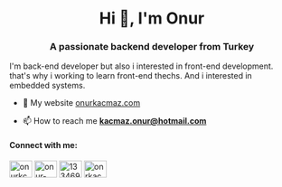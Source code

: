 <h1 align="center">Hi 👋, I'm Onur</h1>
<h3 align="center">A passionate backend developer from Turkey</h3>

I'm back-end developer but also i interested in front-end development. that's why i working to learn front-end thechs. And i interested in embedded systems.

- 📝 My website [onurkacmaz.com](https://onurkacmaz.com)

- 📫 How to reach me **kacmaz.onur@hotmail.com**

<h4 align="left">Connect with me:</h4>
<p align="left">
<a href="https://twitter.com/onurkcmz" target="blank"><img align="center" src="https://raw.githubusercontent.com/rahuldkjain/github-profile-readme-generator/master/src/images/icons/Social/twitter.svg" alt="onurkcmz" height="30" width="40" /></a>
<a href="https://linkedin.com/in/onur-kaçmaz-a688b911a/" target="blank"><img align="center" src="https://raw.githubusercontent.com/rahuldkjain/github-profile-readme-generator/master/src/images/icons/Social/linked-in-alt.svg" alt="onur-kaçmaz-a688b911a/" height="30" width="40" /></a>
<a href="https://stackoverflow.com/users/13346989" target="blank"><img align="center" src="https://raw.githubusercontent.com/rahuldkjain/github-profile-readme-generator/master/src/images/icons/Social/stack-overflow.svg" alt="13346989" height="30" width="40" /></a>
<a href="https://instagram.com/onrkacmaz" target="blank"><img align="center" src="https://raw.githubusercontent.com/rahuldkjain/github-profile-readme-generator/master/src/images/icons/Social/instagram.svg" alt="onrkacmaz" height="30" width="40" /></a>
</p>
